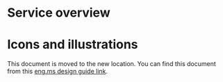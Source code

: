 <a name="service-overview"></a>
# Service overview
<a name="icons-and-illustrations"></a>
# Icons and illustrations

This document is moved to the new location. You can find this document from this [eng.ms design guide link](https://eng.ms/docs/products/azure-portal-framework-ibizafx/designguide).